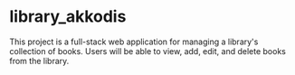 # library_akkodis
This project is a full-stack web application for managing a library's collection of books. Users will be able to view, add, edit, and delete books from the library.
